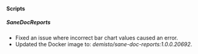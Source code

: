 
#### Scripts
##### SaneDocReports
- Fixed an issue where incorrect bar chart values caused an error.
- Updated the Docker image to: *demisto/sane-doc-reports:1.0.0.20692*. 
